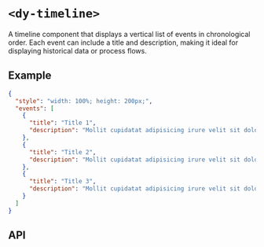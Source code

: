 # `<dy-timeline>`

A timeline component that displays a vertical list of events in chronological order. Each event can include a title and description, making it ideal for displaying historical data or process flows.

## Example

<gbp-example name="dy-timeline" src="https://esm.sh/duoyun-ui/elements/timeline">

```json
{
  "style": "width: 100%; height: 200px;",
  "events": [
    {
      "title": "Title 1",
      "description": "Mollit cupidatat adipisicing irure velit sit dolor voluptate cillum commodo consequat consectetur fugiat ex."
    },
    {
      "title": "Title 2",
      "description": "Mollit cupidatat adipisicing irure velit sit dolor voluptate cillum commodo consequat consectetur fugiat ex."
    },
    {
      "title": "Title 3",
      "description": "Mollit cupidatat adipisicing irure velit sit dolor voluptate cillum commodo consequat consectetur fugiat ex."
    }
  ]
}
```

</gbp-example>

## API

<gbp-api src="/src/elements/timeline.ts"></gbp-api>
